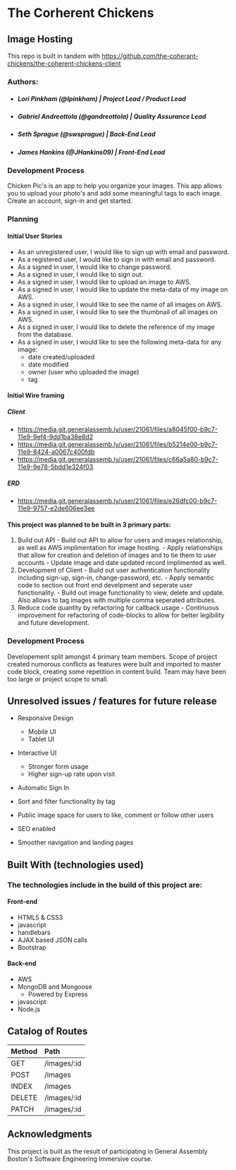 # The Corherent Chickens
## Image Hosting

This repo is built in tandem with https://github.com/the-coherant-chickens/the-coherent-chickens-client

### Authors:
- ##### Lori Pinkham (@lpinkham) | *Project Lead / Product Lead*
- ##### Gabriel Andreottola (@gandreottola) | *Quality Assurance Lead*
- ##### Seth Sprague (@swsprague) | *Back-End Lead*
- ##### James Hankins (@JHankins09) | *Front-End Lead*

### Development Process

Chicken Pic's is an app to help you organize your images. This app allows you to upload your photo's and add some meaningful tags to each image. Create an account, sign-in and get started.

### Planning

#### Initial User Stories

- As an unregistered user, I would like to sign up with email and password.
- As a registered user, I would like to sign in with email and password.
- As a signed in user, I would like to change password.
- As a signed in user, I would like to sign out.
- As a signed in user, I would like to upload an image to AWS.
- As a signed in user, I would like to update the meta-data of my image on AWS.
- As a signed in user, I would like to see the name of all images on AWS.
- As a signed in user, I would like to see the thumbnail of all images on AWS.
- As a signed in user, I would like to delete the reference of my image from the database.
- As a signed in user, I would like to see the following meta-data for any image:
  - date created/uploaded
  - date modified
  - owner (user who uploaded the image)
  - tag

#### Initial Wire framing

##### Client
- https://media.git.generalassemb.ly/user/21061/files/a8045f00-b9c7-11e9-9ef4-9dd1ba38e8d2
- https://media.git.generalassemb.ly/user/21061/files/b5214e00-b9c7-11e9-8424-a0067c400fdb
- https://media.git.generalassemb.ly/user/21061/files/c66a5a80-b9c7-11e9-9e78-5bdd1e324f03

##### ERD
- https://media.git.generalassemb.ly/user/21061/files/e26dfc00-b9c7-11e9-9757-e2de606ee3ee


#### This project was planned to be built in 3 primary parts:
  1. Build out API
    - Build out API to allow for users and images relationship, as well as AWS implimentation for image hosting.
    - Apply relationships that allow for creation and deletion of images and to tie them to user accounts
    - Update image and date updated record implimented as well.
  2. Development of Client
    - Build out user authentication functionality including sign-up, sign-in, change-password, etc.
    - Apply semantic code to section out front end develpment and seperate user functionality.
    - Build out image functionality to view, delete and update. Also allows to tag images with multiple comma seperated attributes.
  3. Reduce code quantity by refactoring for callback usage
    - Continuous improvement for refactoring of code-blocks to allow for better legibility and future development.

### Development Process

Developement split amongst 4 primary team members. Scope of project created numorous conflicts as features were built and imported to master code block, creating some repetition in content build. Team may have been too large or project scope to small.

## Unresolved issues / features for future release

- Responsive Design
  * Mobile UI
  * Tablet UI

- Interactive UI
  * Stronger form usage
  * Higher sign-up rate upon visit

- Automatic Sign In

- Sort and filter functionality by tag

- Public image space for users to like, comment or follow other users

- SEO enabled

- Smoother navigation and landing pages

## Built With (technologies used)

### The technologies include in the build of this project are:
#### Front-end
  - HTML5 & CSS3
  - javascript
  - handlebars
  - AJAX based JSON calls
  - Bootstrap

#### Back-end
  - AWS
  - MongoDB and Mongoose
    - Powered by Express
  - javascript
  - Node.js

## Catalog of Routes
| Method | Path |
|-------|:----------|
|GET   | /images/:id  |
|POST   |  /images |
|INDEX   |  /images |
|DELETE   | /images/:id  |
|PATCH   | /images/:id  |


## Acknowledgments
This project is built as the result of participating in General Assembly Boston's Software Engineering Immersive course.
